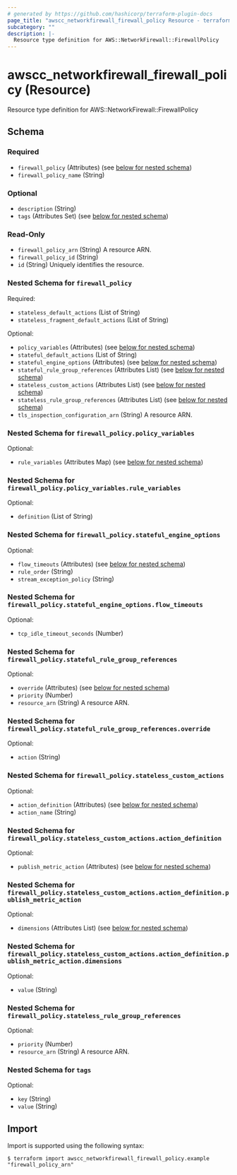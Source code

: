 ```yaml
---
# generated by https://github.com/hashicorp/terraform-plugin-docs
page_title: "awscc_networkfirewall_firewall_policy Resource - terraform-provider-awscc"
subcategory: ""
description: |-
  Resource type definition for AWS::NetworkFirewall::FirewallPolicy
---
```


# awscc_networkfirewall_firewall_policy (Resource)

Resource type definition for AWS::NetworkFirewall::FirewallPolicy



<!-- schema generated by tfplugindocs -->
## Schema

### Required

- `firewall_policy` (Attributes) (see [below for nested schema](#nestedatt--firewall_policy))
- `firewall_policy_name` (String)

### Optional

- `description` (String)
- `tags` (Attributes Set) (see [below for nested schema](#nestedatt--tags))

### Read-Only

- `firewall_policy_arn` (String) A resource ARN.
- `firewall_policy_id` (String)
- `id` (String) Uniquely identifies the resource.

<a id="nestedatt--firewall_policy"></a>
### Nested Schema for `firewall_policy`

Required:

- `stateless_default_actions` (List of String)
- `stateless_fragment_default_actions` (List of String)

Optional:

- `policy_variables` (Attributes) (see [below for nested schema](#nestedatt--firewall_policy--policy_variables))
- `stateful_default_actions` (List of String)
- `stateful_engine_options` (Attributes) (see [below for nested schema](#nestedatt--firewall_policy--stateful_engine_options))
- `stateful_rule_group_references` (Attributes List) (see [below for nested schema](#nestedatt--firewall_policy--stateful_rule_group_references))
- `stateless_custom_actions` (Attributes List) (see [below for nested schema](#nestedatt--firewall_policy--stateless_custom_actions))
- `stateless_rule_group_references` (Attributes List) (see [below for nested schema](#nestedatt--firewall_policy--stateless_rule_group_references))
- `tls_inspection_configuration_arn` (String) A resource ARN.

<a id="nestedatt--firewall_policy--policy_variables"></a>
### Nested Schema for `firewall_policy.policy_variables`

Optional:

- `rule_variables` (Attributes Map) (see [below for nested schema](#nestedatt--firewall_policy--policy_variables--rule_variables))

<a id="nestedatt--firewall_policy--policy_variables--rule_variables"></a>
### Nested Schema for `firewall_policy.policy_variables.rule_variables`

Optional:

- `definition` (List of String)



<a id="nestedatt--firewall_policy--stateful_engine_options"></a>
### Nested Schema for `firewall_policy.stateful_engine_options`

Optional:

- `flow_timeouts` (Attributes) (see [below for nested schema](#nestedatt--firewall_policy--stateful_engine_options--flow_timeouts))
- `rule_order` (String)
- `stream_exception_policy` (String)

<a id="nestedatt--firewall_policy--stateful_engine_options--flow_timeouts"></a>
### Nested Schema for `firewall_policy.stateful_engine_options.flow_timeouts`

Optional:

- `tcp_idle_timeout_seconds` (Number)



<a id="nestedatt--firewall_policy--stateful_rule_group_references"></a>
### Nested Schema for `firewall_policy.stateful_rule_group_references`

Optional:

- `override` (Attributes) (see [below for nested schema](#nestedatt--firewall_policy--stateful_rule_group_references--override))
- `priority` (Number)
- `resource_arn` (String) A resource ARN.

<a id="nestedatt--firewall_policy--stateful_rule_group_references--override"></a>
### Nested Schema for `firewall_policy.stateful_rule_group_references.override`

Optional:

- `action` (String)



<a id="nestedatt--firewall_policy--stateless_custom_actions"></a>
### Nested Schema for `firewall_policy.stateless_custom_actions`

Optional:

- `action_definition` (Attributes) (see [below for nested schema](#nestedatt--firewall_policy--stateless_custom_actions--action_definition))
- `action_name` (String)

<a id="nestedatt--firewall_policy--stateless_custom_actions--action_definition"></a>
### Nested Schema for `firewall_policy.stateless_custom_actions.action_definition`

Optional:

- `publish_metric_action` (Attributes) (see [below for nested schema](#nestedatt--firewall_policy--stateless_custom_actions--action_definition--publish_metric_action))

<a id="nestedatt--firewall_policy--stateless_custom_actions--action_definition--publish_metric_action"></a>
### Nested Schema for `firewall_policy.stateless_custom_actions.action_definition.publish_metric_action`

Optional:

- `dimensions` (Attributes List) (see [below for nested schema](#nestedatt--firewall_policy--stateless_custom_actions--action_definition--publish_metric_action--dimensions))

<a id="nestedatt--firewall_policy--stateless_custom_actions--action_definition--publish_metric_action--dimensions"></a>
### Nested Schema for `firewall_policy.stateless_custom_actions.action_definition.publish_metric_action.dimensions`

Optional:

- `value` (String)





<a id="nestedatt--firewall_policy--stateless_rule_group_references"></a>
### Nested Schema for `firewall_policy.stateless_rule_group_references`

Optional:

- `priority` (Number)
- `resource_arn` (String) A resource ARN.



<a id="nestedatt--tags"></a>
### Nested Schema for `tags`

Optional:

- `key` (String)
- `value` (String)

## Import

Import is supported using the following syntax:

```shell
$ terraform import awscc_networkfirewall_firewall_policy.example "firewall_policy_arn"
```

